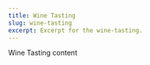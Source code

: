 ```yaml
---
title: Wine Tasting
slug: wine-tasting
excerpt: Excerpt for the wine-tasting.
---
```

Wine Tasting content